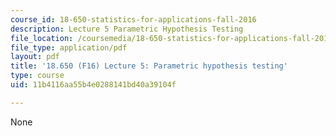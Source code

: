 ```yaml
---
course_id: 18-650-statistics-for-applications-fall-2016
description: Lecture 5 Parametric Hypothesis Testing
file_location: /coursemedia/18-650-statistics-for-applications-fall-2016/11b4116aa55b4e0288141bd40a39104f_MIT18_650F16_Parametric_HT.pdf
file_type: application/pdf
layout: pdf
title: '18.650 (F16) Lecture 5: Parametric hypothesis testing'
type: course
uid: 11b4116aa55b4e0288141bd40a39104f

---
```

None